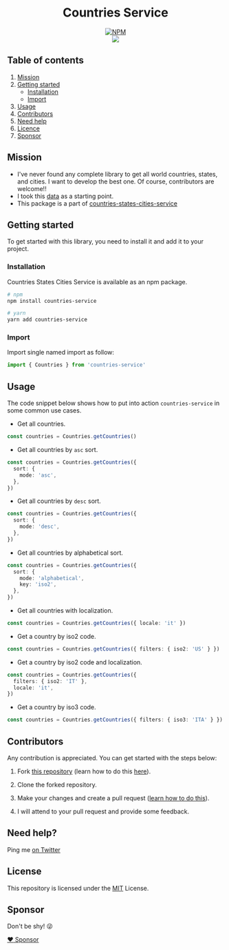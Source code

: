 <div align="center">
  
# Countries Service

[![NPM](https://nodei.co/npm/@ac-dev/countries-service.png?compact=true)](https://nodei.co/npm/@ac-dev/countries-service/)
<br />
[![](https://img.shields.io/npm/dt/@ac-dev/countries-service.svg?style=flat-square)](https://www.npmjs.com/package/@ac-dev/countries-service)

</div>

## Table of contents

1. [Mission](#mission)
2. [Getting started](#getting-started)
   - [Installation](#installation)
   - [Import](#import)
3. [Usage](#usage)
4. [Contributors](#contributors)
5. [Need help](#need-help)
6. [Licence](#license)
7. [Sponsor](#sponsor)

## Mission

- I've never found any complete library to get all world countries, states, and cities. I want to develop the best one. Of course, contributors are welcome!!
- I took this [data](https://github.com/dr5hn/countries-states-cities-database) as a starting point.
- This package is a part of [countries-states-cities-service](https://github.com/Randagio13/countries-states-cities-service)

## Getting started

To get started with this library, you need to install it and add it to your project.

### Installation

Countries States Cities Service is available as an npm package.

```bash
# npm
npm install countries-service

# yarn
yarn add countries-service
```

### Import

Import single named import as follow:

```typescript
import { Countries } from 'countries-service'
```

## Usage

The code snippet below shows how to put into action `countries-service` in some common use cases.

- Get all countries.

```typescript
const countries = Countries.getCountries()
```

- Get all countries by `asc` sort.

```typescript
const countries = Countries.getCountries({
  sort: {
    mode: 'asc',
  },
})
```

- Get all countries by `desc` sort.

```typescript
const countries = Countries.getCountries({
  sort: {
    mode: 'desc',
  },
})
```

- Get all countries by alphabetical sort.

```typescript
const countries = Countries.getCountries({
  sort: {
    mode: 'alphabetical',
    key: 'iso2',
  },
})
```

- Get all countries with localization.

```typescript
const countries = Countries.getCountries({ locale: 'it' })
```

- Get a country by iso2 code.

```typescript
const countries = Countries.getCountries({ filters: { iso2: 'US' } })
```

- Get a country by iso2 code and localization.

```typescript
const countries = Countries.getCountries({
  filters: { iso2: 'IT' },
  locale: 'it',
})
```

- Get a country by iso3 code.

```typescript
const countries = Countries.getCountries({ filters: { iso3: 'ITA' } })
```

## Contributors

Any contribution is appreciated. You can get started with the steps below:

1. Fork [this repository](https://github.com/Randagio13/countries-states-cities-service) (learn how to do this [here](https://help.github.com/articles/fork-a-repo)).

2. Clone the forked repository.

3. Make your changes and create a pull request ([learn how to do this](https://docs.github.com/en/github/collaborating-with-issues-and-pull-requests/creating-a-pull-request)).

4. I will attend to your pull request and provide some feedback.

## Need help?

Ping me [on Twitter](https://twitter.com/randagio19)

## License

This repository is licensed under the [MIT](LICENSE) License.

## Sponsor

Don't be shy! 😜

[:heart: Sponsor](https://github.com/sponsors/Randagio13)
